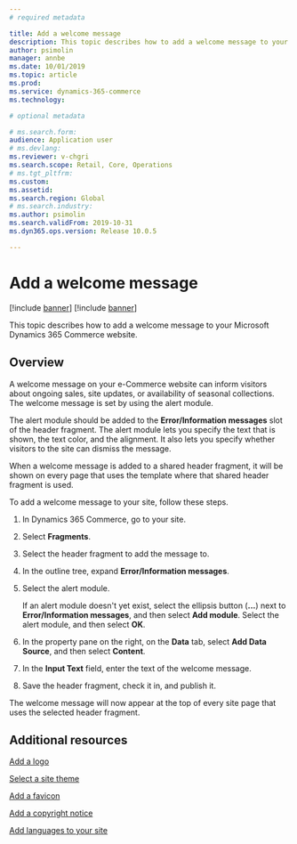 ```yaml
---
# required metadata

title: Add a welcome message
description: This topic describes how to add a welcome message to your Microsoft Dynamics 365 Commerce website.
author: psimolin
manager: annbe
ms.date: 10/01/2019
ms.topic: article
ms.prod: 
ms.service: dynamics-365-commerce
ms.technology: 

# optional metadata

# ms.search.form: 
audience: Application user
# ms.devlang: 
ms.reviewer: v-chgri
ms.search.scope: Retail, Core, Operations
# ms.tgt_pltfrm: 
ms.custom: 
ms.assetid: 
ms.search.region: Global
# ms.search.industry: 
ms.author: psimolin
ms.search.validFrom: 2019-10-31
ms.dyn365.ops.version: Release 10.0.5

---
```

# Add a welcome message

[!include [banner](includes/preview-banner.md)]
[!include [banner](includes/banner.md)]

This topic describes how to add a welcome message to your Microsoft Dynamics 365 Commerce website.

## Overview

A welcome message on your e-Commerce website can inform visitors about ongoing sales, site updates, or availability of seasonal collections. The welcome message is set by using the alert module.

The alert module should be added to the **Error/Information messages** slot of the header fragment. The alert module lets you specify the text that is shown, the text color, and the alignment. It also lets you specify whether visitors to the site can dismiss the message.

When a welcome message is added to a shared header fragment, it will be shown on every page that uses the template where that shared header fragment is used.

To add a welcome message to your site, follow these steps.

1. In Dynamics 365 Commerce, go to your site.
1. Select **Fragments**.
1. Select the header fragment to add the message to.
1. In the outline tree, expand **Error/Information messages**.
1. Select the alert module.

    If an alert module doesn't yet exist, select the ellipsis button (**...**) next to **Error/Information messages**, and then select **Add module**. Select the alert module, and then select **OK**.

1. In the property pane on the right, on the **Data** tab, select **Add Data Source**, and then select **Content**.
1. In the **Input Text** field, enter the text of the welcome message.
1. Save the header fragment, check it in, and publish it.

The welcome message will now appear at the top of every site page that uses the selected header fragment.

## Additional resources

[Add a logo](add-logo.md)

[Select a site theme](select-site-theme.md)

[Add a favicon](add-favicon.md)

[Add a copyright notice](add-copyright-notice.md)

[Add languages to your site](add-languages-to-site.md)

